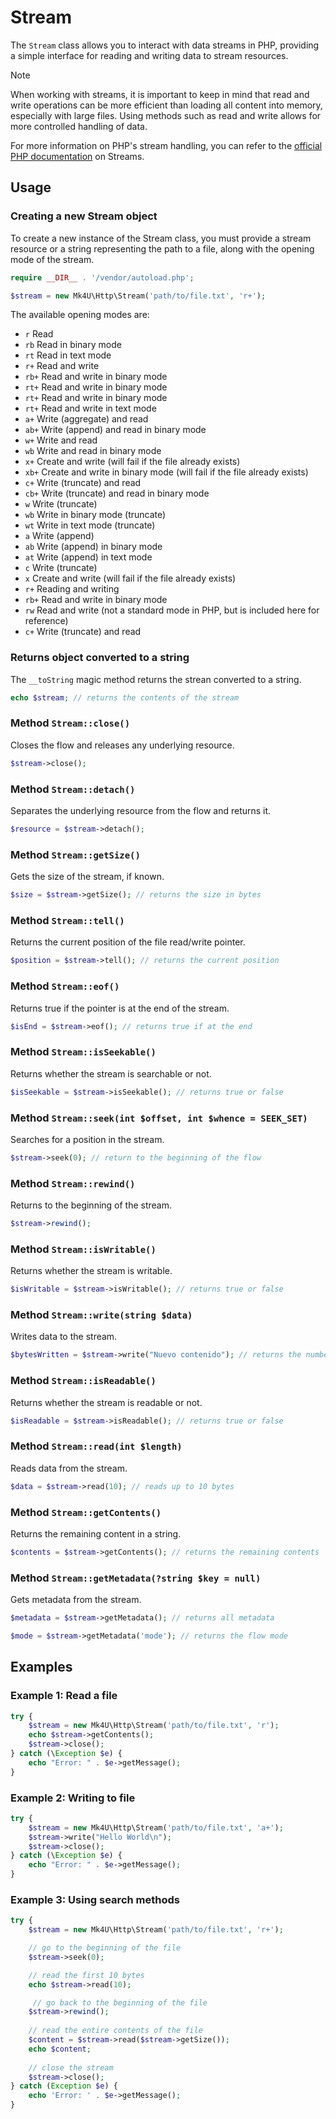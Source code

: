 # Stream
The `Stream` class allows you to interact with data streams in PHP, providing a simple interface for reading and writing data to stream resources.


> [!NOTE] 
> When working with streams, it is important to keep in mind that read and write operations 
> can be more efficient than loading all content into memory, especially with large files. 
> Using methods such as read and write allows for more controlled handling of data.
> 
> For more information on PHP's stream handling, you can refer to
> the [official PHP documentation](https://www.php.net/manual/book.stream.php) on Streams.


## Usage

### Creating a new Stream object
To create a new instance of the Stream class, you must provide a stream resource or a string representing the path to a file, along with the opening mode of the stream.

```php
require __DIR__ . '/vendor/autoload.php';

$stream = new Mk4U\Http\Stream('path/to/file.txt', 'r+');
```

The available opening modes are:
- `r` Read
- `rb` Read in binary mode
- `rt` Read in text mode
- `r+` Read and write
- `rb+` Read and write in binary mode 
- `rt+` Read and write in binary mode
- `rt+` Read and write in binary mode
- `rt+` Read and write in text mode
- `a+` Write (aggregate) and read
- `ab+` Write (append) and read in binary mode
- `w+` Write and read
- `wb` Write and read in binary mode
- `x+` Create and write (will fail if the file already exists)
- `xb+` Create and write in binary mode (will fail if the file already exists)
- `c+` Write (truncate) and read
- `cb+` Write (truncate) and read in binary mode
- `w` Write (truncate)
- `wb` Write in binary mode (truncate)
- `wt` Write in text mode (truncate)
- `a` Write (append)
- `ab` Write (append) in binary mode
- `at` Write (append) in text mode
- `c` Write (truncate)
- `x` Create and write (will fail if the file already exists)
- `r+` Reading and writing
- `rb+` Read and write in binary mode
- `rw` Read and write (not a standard mode in PHP, but is included here for reference)
- `c+` Write (truncate) and read

### Returns object converted to a string
The `__toString` magic method returns the strean converted to a string.
```php
echo $stream; // returns the contents of the stream
```


### Method `Stream::close()`
Closes the flow and releases any underlying resource.
```php
$stream->close();
```

### Method `Stream::detach()`
Separates the underlying resource from the flow and returns it.
```php
$resource = $stream->detach();
```

### Method `Stream::getSize()`
Gets the size of the stream, if known.
```php
$size = $stream->getSize(); // returns the size in bytes
```

### Method `Stream::tell()`
Returns the current position of the file read/write pointer.
```php
$position = $stream->tell(); // returns the current position
```

### Method `Stream::eof()`
Returns true if the pointer is at the end of the stream.
```php
$isEnd = $stream->eof(); // returns true if at the end
```

### Method `Stream::isSeekable()`
Returns whether the stream is searchable or not.
```php
$isSeekable = $stream->isSeekable(); // returns true or false
```

### Method `Stream::seek(int $offset, int $whence = SEEK_SET)`
Searches for a position in the stream.
```php
$stream->seek(0); // return to the beginning of the flow
```

### Method `Stream::rewind()`
Returns to the beginning of the stream.
```php
$stream->rewind();
```

### Method `Stream::isWritable()`
Returns whether the stream is writable.
```php
$isWritable = $stream->isWritable(); // returns true or false
```

### Method `Stream::write(string $data)`
Writes data to the stream.
```php
$bytesWritten = $stream->write("Nuevo contenido"); // returns the number of bytes written
```

### Method `Stream::isReadable()`
Returns whether the stream is readable or not.
```php
$isReadable = $stream->isReadable(); // returns true or false
```

### Method `Stream::read(int $length)`
Reads data from the stream.
```php
$data = $stream->read(10); // reads up to 10 bytes
```

### Method `Stream::getContents()`
Returns the remaining content in a string.
```php
$contents = $stream->getContents(); // returns the remaining contents
```

### Method `Stream::getMetadata(?string $key = null)`
Gets metadata from the stream.
```php
$metadata = $stream->getMetadata(); // returns all metadata

$mode = $stream->getMetadata('mode'); // returns the flow mode
```

## Examples

### Example 1: Read a file

```php
try {
    $stream = new Mk4U\Http\Stream('path/to/file.txt', 'r');
    echo $stream->getContents();
    $stream->close();
} catch (\Exception $e) {
    echo "Error: " . $e->getMessage();
}
```

### Example 2: Writing to file

```php
try {
    $stream = new Mk4U\Http\Stream('path/to/file.txt', 'a+');
    $stream->write("Hello World\n");
    $stream->close();
} catch (\Exception $e) {
    echo "Error: " . $e->getMessage();
}
```

### Example 3: Using search methods

```php
try {
    $stream = new Mk4U\Http\Stream('path/to/file.txt', 'r+');

    // go to the beginning of the file
    $stream->seek(0); 

    // read the first 10 bytes
    echo $stream->read(10); 

     // go back to the beginning of the file
    $stream->rewind();
    
    // read the entire contents of the file
    $content = $stream->read($stream->getSize());
    echo $content;
    
    // close the stream
    $stream->close();
} catch (Exception $e) {
    echo 'Error: ' . $e->getMessage();
}
```